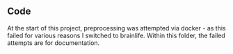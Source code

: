 ## Code

At the start of this project, preprocessing was attempted via docker - as this failed for various reasons I switched to brainlife. Within this folder, the failed attempts are for documentation.